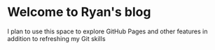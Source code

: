 # Welcome to Ryan's blog

I plan to use this space to explore GitHub Pages and other features in addition to refreshing my Git skills
